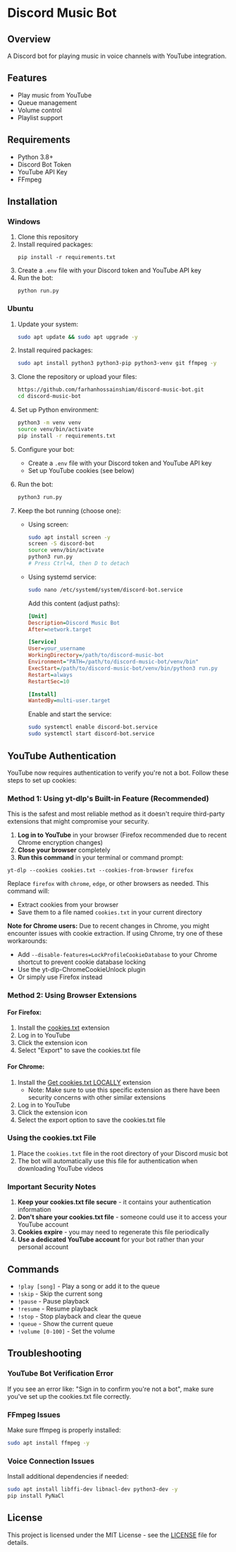 # Discord Music Bot

## Overview
A Discord bot for playing music in voice channels with YouTube integration.

## Features
- Play music from YouTube
- Queue management
- Volume control
- Playlist support

## Requirements
- Python 3.8+
- Discord Bot Token
- YouTube API Key
- FFmpeg

## Installation

### Windows
1. Clone this repository
2. Install required packages:
   ```
   pip install -r requirements.txt
   ```
3. Create a `.env` file with your Discord token and YouTube API key
4. Run the bot:
   ```
   python run.py
   ```

### Ubuntu
1. Update your system:
   ```bash
   sudo apt update && sudo apt upgrade -y
   ```

2. Install required packages:
   ```bash
   sudo apt install python3 python3-pip python3-venv git ffmpeg -y
   ```

3. Clone the repository or upload your files:
   ```bash
   https://github.com/farhanhossainshiam/discord-music-bot.git
   cd discord-music-bot
   ```

4. Set up Python environment:
   ```bash
   python3 -m venv venv
   source venv/bin/activate
   pip install -r requirements.txt
   ```

5. Configure your bot:
   - Create a `.env` file with your Discord token and YouTube API key
   - Set up YouTube cookies (see below)

6. Run the bot:
   ```bash
   python3 run.py
   ```

7. Keep the bot running (choose one):
   - Using screen:
     ```bash
     sudo apt install screen -y
     screen -S discord-bot
     source venv/bin/activate
     python3 run.py
     # Press Ctrl+A, then D to detach
     ```
   - Using systemd service:
     ```bash
     sudo nano /etc/systemd/system/discord-bot.service
     ```
     Add this content (adjust paths):
     ```ini
     [Unit]
     Description=Discord Music Bot
     After=network.target

     [Service]
     User=your_username
     WorkingDirectory=/path/to/discord-music-bot
     Environment="PATH=/path/to/discord-music-bot/venv/bin"
     ExecStart=/path/to/discord-music-bot/venv/bin/python3 run.py
     Restart=always
     RestartSec=10

     [Install]
     WantedBy=multi-user.target
     ```
     Enable and start the service:
     ```bash
     sudo systemctl enable discord-bot.service
     sudo systemctl start discord-bot.service
     ```

## YouTube Authentication

YouTube now requires authentication to verify you're not a bot. Follow these steps to set up cookies:

### Method 1: Using yt-dlp's Built-in Feature (Recommended)

This is the safest and most reliable method as it doesn't require third-party extensions that might compromise your security.

1. **Log in to YouTube** in your browser (Firefox recommended due to recent Chrome encryption changes)
2. **Close your browser** completely
3. **Run this command** in your terminal or command prompt:

```
yt-dlp --cookies cookies.txt --cookies-from-browser firefox
```

Replace `firefox` with `chrome`, `edge`, or other browsers as needed. This command will:
- Extract cookies from your browser
- Save them to a file named `cookies.txt` in your current directory

**Note for Chrome users:** Due to recent changes in Chrome, you might encounter issues with cookie extraction. If using Chrome, try one of these workarounds:

- Add `--disable-features=LockProfileCookieDatabase` to your Chrome shortcut to prevent cookie database locking
- Use the yt-dlp-ChromeCookieUnlock plugin
- Or simply use Firefox instead

### Method 2: Using Browser Extensions

#### For Firefox:
1. Install the [cookies.txt](https://addons.mozilla.org/en-US/firefox/addon/cookies-txt/) extension
2. Log in to YouTube
3. Click the extension icon
4. Select "Export" to save the cookies.txt file

#### For Chrome:
1. Install the [Get cookies.txt LOCALLY](https://chromewebstore.google.com/detail/get-cookiestxt-locally/cclelndahbckbenkjhflpdbgdldlbecc) extension
   - Note: Make sure to use this specific extension as there have been security concerns with other similar extensions
2. Log in to YouTube
3. Click the extension icon
4. Select the export option to save the cookies.txt file

### Using the cookies.txt File

1. Place the `cookies.txt` file in the root directory of your Discord music bot
2. The bot will automatically use this file for authentication when downloading YouTube videos

### Important Security Notes

1. **Keep your cookies.txt file secure** - it contains your authentication information
2. **Don't share your cookies.txt file** - someone could use it to access your YouTube account
3. **Cookies expire** - you may need to regenerate this file periodically
4. **Use a dedicated YouTube account** for your bot rather than your personal account

## Commands
- `!play [song]` - Play a song or add it to the queue
- `!skip` - Skip the current song
- `!pause` - Pause playback
- `!resume` - Resume playback
- `!stop` - Stop playback and clear the queue
- `!queue` - Show the current queue
- `!volume [0-100]` - Set the volume

## Troubleshooting

### YouTube Bot Verification Error
If you see an error like: "Sign in to confirm you're not a bot", make sure you've set up the cookies.txt file correctly.

### FFmpeg Issues
Make sure ffmpeg is properly installed:
```bash
sudo apt install ffmpeg -y
```

### Voice Connection Issues
Install additional dependencies if needed:
```bash
sudo apt install libffi-dev libnacl-dev python3-dev -y
pip install PyNaCl
```

## License
This project is licensed under the MIT License - see the [LICENSE](LICENSE) file for details.
